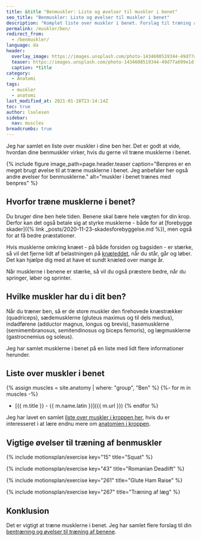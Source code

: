```yaml
---
title: &title "Benmuskler: Liste og øvelser til muskler i benet"
seo_title: "Benmuskler: Liste og øvelser til muskler i benet"
description: "Komplet liste over muskler i benet. Forslag til træning af benmusklerne."
permalink: /muskler/ben/
redirect_from:
  - /benmuskler/
language: da
header:
  overlay_image: https://images.unsplash.com/photo-1434608519344-49d77a699e1d?ixlib=rb-1.2.1&ixid=MXwxMjA3fDB8MHxwaG90by1wYWdlfHx8fGVufDB8fHw%3D&auto=format&fit=crop&h=630&w=1200&q=60
  teaser: https://images.unsplash.com/photo-1434608519344-49d77a699e1d?ixlib=rb-1.2.1&ixid=MXwxMjA3fDB8MHxwaG90by1wYWdlfHx8fGVufDB8fHw%3D&auto=format&fit=crop&h=300&w=400&q=10
  caption: *title
category:
  - Anatomi
tags:
  - muskler
  - anatomi
last_modified_at: 2021-01-28T23:14:14Z
toc: true
author: lsolesen
sidebar:
  nav: muscles
breadcrumbs: true
---
```


Jeg har samlet en liste over muskler i dine ben her. Det er godt at vide, hvordan dine benmuskler virker, hvis du gerne vil træne musklerne i benet.

{% include figure image_path=page.header.teaser caption="Benpres er en meget brugt øvelse til at træne musklerne i benet. Jeg anbefaler her også andre øvelser for benmusklerne." alt="muskler i benet trænes med benpres" %}

## Hvorfor træne musklerne i benet?

Du bruger dine ben hele tiden. Benene skal bære hele vægten for din krop. Derfor kan det også betale sig at styrke musklerne - både for at [forebygge skader]({% link _posts/2020-11-23-skadesforebyggelse.md %}), men også for at få bedre præstationer.

Hvis musklerne omkring knæet - på både forsiden og bagsiden - er stærke, så vil det fjerne lidt af belastningen på [knæleddet](/joints/knaeleddet/), når du står, går og løber. Det kan hjælpe dig med at have et sundt knæled over mange år.

Når musklerne i benene er stærke, så vil du også præstere bedre, når du springer, løber og sprinter.

## Hvilke muskler har du i dit ben?

Når du træner ben, så er de store muskler den firehovede knæstrækker (quadriceps), sædemusklerne (gluteus maximus og til dels medius), indadførene (adductor magnus, longus og brevis), hasemusklerne (semimembranosus, semitendinosus og biceps femoris), og lægmusklerne (gastrocnemius og soleus).

Jeg har samlet musklerne i benet på en liste med lidt flere informationer herunder.

## Liste over muskler i benet

{% assign muscles = site.anatomy | where: "group", "Ben" %}
{%- for m in muscles -%}
- [{{ m.title }} - {{ m.name.latin }}]({{ m.url }})
{% endfor %}

Jeg har lavet en samlet [liste over muskler i kroppen her](/muskler/), hvis du er interesseret i at lære endnu mere om [anatomien i kroppen](/anatomi/).

## Vigtige øvelser til træning af benmuskler

{% include motionsplan/exercise key="15" title="Squat" %}

{% include motionsplan/exercise key="43" title="Romanian Deadlift" %}

{% include motionsplan/exercise key="261" title="Glute Ham Raise" %}

{% include motionsplan/exercise key="267" title="Træning af læg" %}

## Konklusion

Det er vigtigt at træne musklerne i benet. Jeg har samlet flere forslag til din [bentræning og øvelser til træning af benene](/benoevelser/).
